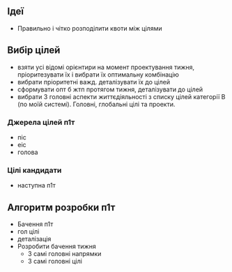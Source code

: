 ## Ідеї
* Правильно і чітко розподілити квоти між цілями 

## Вибір цілей
* взяти усі відомі орієнтири на момент проектування тижня, пріоритезувати їх і вибрати їх оптимальну комбінацію
* вибрати пріоритетні важд. деталізувати їх до цілей
* сформувати опт б жтп протягом тижня, деталізувати до цілей
* вибрати 3 головні аспекти життєдіяльності з списку цілей категорії B (по моїй системі). Головні, глобальні цілі та проекти.
### Джерела цілей п1т  
* піс
* еіс
* голова
### Цілі кандидати
- наступна п1т

## Алгоритм розробки п1т
* Бачення п1т
* гол цілі
* деталізація
* Розробити бачення тижня
	* 3 самі головні напрямки
	* 3 самі головні цілі